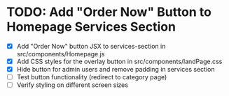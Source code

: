 # TODO: Add "Order Now" Button to Homepage Services Section

- [x] Add "Order Now" button JSX to services-section in src/components/Homepage.js
- [x] Add CSS styles for the overlay button in src/components/landPage.css
- [x] Hide button for admin users and remove padding in services section
- [ ] Test button functionality (redirect to category page)
- [ ] Verify styling on different screen sizes
